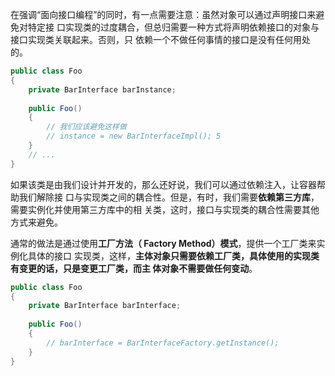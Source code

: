 

在强调“面向接口编程”的同时，有一点需要注意：虽然对象可以通过声明接口来避免对特定接
口实现类的过度耦合，但总归需要一种方式将声明依赖接口的对象与接口实现类关联起来。否则，只
依赖一个不做任何事情的接口是没有任何用处的。

```java
public class Foo
{
    private BarInterface barInstance;
    
    public Foo()
    {
        // 我们应该避免这样做
        // instance = new BarInterfaceImpl(); 5
    } 
    // ...
}
```

如果该类是由我们设计并开发的，那么还好说，我们可以通过依赖注入，让容器帮助我们解除接
口与实现类之间的耦合性。但是，有时，我们需要**依赖第三方库**，需要实例化并使用第三方库中的相
关类，这时，接口与实现类的耦合性需要其他方式来避免。

通常的做法是通过使用**工厂方法（ Factory Method）模式**，提供一个工厂类来实例化具体的接口
实现类，这样，**主体对象只需要依赖工厂类，具体使用的实现类有变更的话，只是变更工厂类，而主
体对象不需要做任何变动**。

```java
public class Foo
{
    private BarInterface barInterface;
    
    public Foo()
    {
        // barInterface = BarInterfaceFactory.getInstance();
    }
}

```